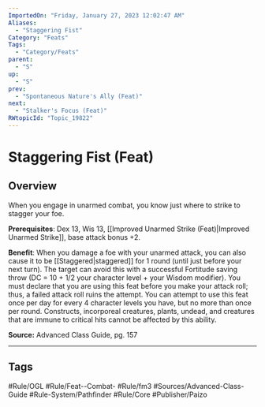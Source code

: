 ```yaml
---
ImportedOn: "Friday, January 27, 2023 12:02:47 AM"
Aliases:
  - "Staggering Fist"
Category: "Feats"
Tags:
  - "Category/Feats"
parent:
  - "S"
up:
  - "S"
prev:
  - "Spontaneous Nature's Ally (Feat)"
next:
  - "Stalker's Focus (Feat)"
RWtopicId: "Topic_19822"
---
```

# Staggering Fist (Feat)
## Overview
When you engage in unarmed combat, you know just where to strike to stagger your foe.

**Prerequisites**: Dex 13, Wis 13, [[Improved Unarmed Strike (Feat)|Improved Unarmed Strike]], base attack bonus +2.

**Benefit**: When you damage a foe with your unarmed attack, you can also cause it to be [[Staggered|staggered]] for 1 round (until just before your next turn). The target can avoid this with a successful Fortitude saving throw (DC = 10 + 1/2 your character level + your Wisdom modifier). You must declare that you are using this feat before you make your attack roll; thus, a failed attack roll ruins the attempt. You can attempt to use this feat once per day for every 4 character levels you have, but no more than once per round. Constructs, incorporeal creatures, plants, undead, and creatures that are immune to critical hits cannot be affected by this ability.

**Source:** Advanced Class Guide, pg. 157


---
## Tags
#Rule/OGL #Rule/Feat--Combat- #Rule/fm3 #Sources/Advanced-Class-Guide #Rule-System/Pathfinder #Rule/Core #Publisher/Paizo

